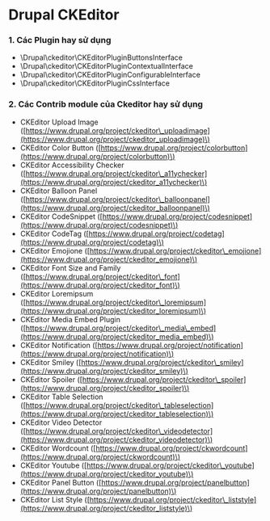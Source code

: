 # Drupal CKEditor

### 1. Các Plugin hay sử dụng

* \Drupal\ckeditor\CKEditorPluginButtonsInterface
* \Drupal\ckeditor\CKEditorPluginContextualInterface
* \Drupal\ckeditor\CKEditorPluginConfigurableInterface
* \Drupal\ckeditor\CKEditorPluginCssInterface

### 2. Các Contrib module của Ckeditor hay sử dụng

* CKEditor Upload Image \([https://www.drupal.org/project/ckeditor\_uploadimage](https://www.drupal.org/project/ckeditor_uploadimage)\)
* CKEditor Color Button \([https://www.drupal.org/project/colorbutton](https://www.drupal.org/project/colorbutton)\)
* CKEditor Accessibility Checker \([https://www.drupal.org/project/ckeditor\_a11ychecker](https://www.drupal.org/project/ckeditor_a11ychecker)\)
* CKEditor Balloon Panel \([https://www.drupal.org/project/ckeditor\_balloonpanel](https://www.drupal.org/project/ckeditor_balloonpanel)\)
* CKEditor CodeSnippet \([https://www.drupal.org/project/codesnippet](https://www.drupal.org/project/codesnippet)\)
* CKEditor CodeTag \([https://www.drupal.org/project/codetag](https://www.drupal.org/project/codetag)\)
* CKEditor Emojione \([https://www.drupal.org/project/ckeditor\_emojione](https://www.drupal.org/project/ckeditor_emojione)\)
* CKEditor Font Size and Family \([https://www.drupal.org/project/ckeditor\_font](https://www.drupal.org/project/ckeditor_font)\)
* CKEditor Loremipsum \([https://www.drupal.org/project/ckeditor\_loremipsum](https://www.drupal.org/project/ckeditor_loremipsum)\)
* CKEditor Media Embed Plugin \([https://www.drupal.org/project/ckeditor\_media\_embed](https://www.drupal.org/project/ckeditor_media_embed)\)
* CKEditor Notification \([https://www.drupal.org/project/notification](https://www.drupal.org/project/notification)\)
* CKEditor Smiley \([https://www.drupal.org/project/ckeditor\_smiley](https://www.drupal.org/project/ckeditor_smiley)\)
* CKEditor Spoiler \([https://www.drupal.org/project/ckeditor\_spoiler](https://www.drupal.org/project/ckeditor_spoiler)\)
* CKEditor Table Selection \([https://www.drupal.org/project/ckeditor\_tableselection](https://www.drupal.org/project/ckeditor_tableselection)\)
* CKEditor Video Detector \([https://www.drupal.org/project/ckeditor\_videodetector](https://www.drupal.org/project/ckeditor_videodetector)\)
* CKEditor Wordcount \([https://www.drupal.org/project/ckwordcount](https://www.drupal.org/project/ckwordcount)\)
* CKEditor Youtube \([https://www.drupal.org/project/ckeditor\_youtube](https://www.drupal.org/project/ckeditor_youtube)\)
* CKEditor Panel Button \([https://www.drupal.org/project/panelbutton](https://www.drupal.org/project/panelbutton)\)
* CKEditor List Style \([https://www.drupal.org/project/ckeditor\_liststyle](https://www.drupal.org/project/ckeditor_liststyle)\)



